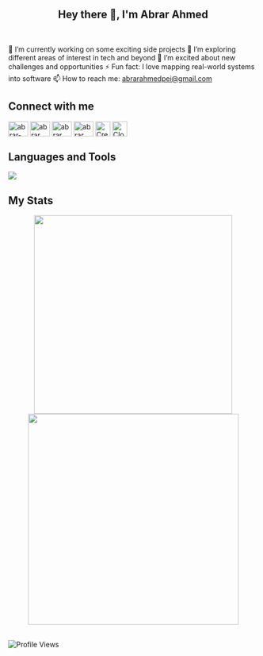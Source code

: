 <h2 align="center">Hey there 👋, I'm Abrar Ahmed</h2>
<div>&nbsp;</div>
<div>

🔭 I’m currently working on some exciting side projects
🌱 I’m exploring different areas of interest in tech and beyond
👯 I’m excited about new challenges and opportunities
⚡ Fun fact: I love mapping real-world systems into software
📫 How to reach me: [abrarahmedpei@gmail.com](mailto:abrarahmedpei@gmail.com)

## Connect with me

<p align="left">
  <a href="https://linkedin.com/in/abrar2030" target="blank"><img align="center" src="https://raw.githubusercontent.com/rahuldkjain/github-profile-readme-generator/master/src/images/icons/Social/linked-in-alt.svg" alt="abrar-ahmed" height="30" width="40" /></a>
  <a href="https://www.instagram.com/abrar2o3o/" target="blank"><img align="center" src="https://raw.githubusercontent.com/rahuldkjain/github-profile-readme-generator/master/src/images/icons/Social/instagram.svg" alt="abrar___ahmed" height="30" width="40" /></a>
  <a href="https://www.facebook.com/abrar2O3O/" target="blank"><img align="center" src="https://raw.githubusercontent.com/rahuldkjain/github-profile-readme-generator/master/src/images/icons/Social/facebook.svg" alt="abrar___ahmed" height="30" width="40" /></a>
  <a href="https://www.hackerrank.com/abrar2030/" target="blank"><img align="center" src="https://raw.githubusercontent.com/rahuldkjain/github-profile-readme-generator/master/src/images/icons/Social/hackerrank.svg" alt="abrar___ahmed" height="30" width="40" /></a>
  <!-- New Connections -->
  <a href="https://www.credly.com/users/abrar-ahmed" target="blank" style="text-decoration:none;">
    <img align="center" src="https://logo.clearbit.com/credly.com?size=80" alt="Credly" height="30" />
  </a>
  <a href="https://www.cloudskillsboost.google/public_profiles/1601f1ee-b805-48be-a523-753d139f53cf" target="blank" style="text-decoration:none;">
    <img align="center" src="https://logo.clearbit.com/google.com?size=80" alt="Cloud Skills Boost" height="30" />
  </a>
</p>

## Languages and Tools

<p align="left">
    <a href="https://github.com/abrar2030">
        <img src="https://skillicons.dev/icons?i=aws,gcp,azure,kubernetes,docker,terraform,jenkins,ansible,react,angular,nodejs,java,python,ts,js,spring,dotnet,git,github,idea,vscode" />
    </a>
</p>

## My Stats

<div align="center">
   <img width="400" src="https://github-readme-stats.vercel.app/api?username=abrar2030&theme=tokyonight&show_icons=true&hide_border=true&count_private=true" />
   <img width="425" src="https://github-readme-streak-stats.herokuapp.com/?user=abrar2030&theme=tokyonight&hide_border=true" />
</div>

<br>

![Profile Views](https://komarev.com/ghpvc/?username=abrar2030\&abbreviated=true)
